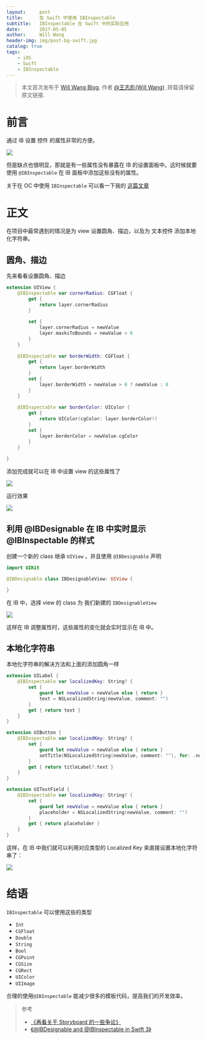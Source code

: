 ```yaml
---
layout:     post
title:      在 Swift 中使用 IBInspectable
subtitle:   IBInspectable 在 Swift 中的实际应用
date:       2017-05-05
author:     Will Wang
header-img: img/post-bg-swift.jpg
catalog: true
tags:
    - iOS
    - Swift
    - IBInspectable
---
```



> 本文首次发布于 [Will Wang Blog](https://flyingwzb.github.io), 作者 [@王志彪(Will Wang)](https://github.com/flyingwzb) ,转载请保留原文链接.

# 前言

通过 IB 设置 控件 的属性非常的方便。

![](https://ww3.sinaimg.cn/large/006tNc79gy1ff9fpog0vrj30ho084t9m.jpg)

但是缺点也很明显，那就是有一些属性没有暴露在 IB 的设置面板中。这时候就要使用 `@IBInspectable` 在 IB 面板中添加这些没有的属性。

关于在 OC 中使用 `IBInspectable` 可以看一下我的 [这篇文章](http://flyingd.cn/2016/12/01/%E5%BF%AB%E9%80%9F%E6%B7%BB%E5%8A%A0%E5%9C%86%E8%A7%92%E5%92%8C%E6%8F%8F%E8%BE%B9/#高级)

# 正文

在项目中最常遇到的情况是为 view 设置圆角、描边，以及为 文本控件 添加本地化字符串。

## 圆角、描边

先来看看设置圆角、描边

```swift
extension UIView {
    @IBInspectable var cornerRadius: CGFloat {
        get {
            return layer.cornerRadius
        }
        
        set {
            layer.cornerRadius = newValue
            layer.masksToBounds = newValue > 0
        }
    }
    
    @IBInspectable var borderWidth: CGFloat {
        get {
            return layer.borderWidth
        }
        set {
            layer.borderWidth = newValue > 0 ? newValue : 0
        }
    }
    
    @IBInspectable var borderColor: UIColor {
        get {
            return UIColor(cgColor: layer.borderColor!)
        }
        set {
            layer.borderColor = newValue.cgColor
        }
    }
    
}
```

添加完成就可以在 IB 中设置 view 的这些属性了

![](https://ww4.sinaimg.cn/large/006tNc79gy1ff9h5afhv2j30f803ajri.jpg)

运行效果

![](https://ww3.sinaimg.cn/large/006tNc79gy1ff9h70z922j30ag061wf7.jpg)

## 利用 @IBDesignable 在 IB 中实时显示 @IBInspectable 的样式

创建一个新的 class 继承 `UIView` ，并且使用 `@IBDesignable` 声明

```swift
import UIKit

@IBDesignable class IBDesignableView: UIView {

}
```

在 IB 中，选择 view 的 class 为 我们新建的 `IBDesignableView`



![](https://ww1.sinaimg.cn/large/006tNc79gy1ff9hs6z5q1j30fr03vweu.jpg)

这样在 IB 调整属性时，这些属性的变化就会实时显示在 IB 中。


## 本地化字符串

本地化字符串的解决方法和上面的添加圆角一样

```swift
extension UILabel {
    @IBInspectable var localizedKey: String? {
        set {
            guard let newValue = newValue else { return }
            text = NSLocalizedString(newValue, comment: "")
        }
        get { return text }
    }
}

extension UIButton {
    @IBInspectable var localizedKey: String? {
        set {
            guard let newValue = newValue else { return }
            setTitle(NSLocalizedString(newValue, comment: ""), for: .normal)
        }
        get { return titleLabel?.text }
    }
}

extension UITextField {
    @IBInspectable var localizedKey: String? {
        set {
            guard let newValue = newValue else { return }
            placeholder = NSLocalizedString(newValue, comment: "")
        }
        get { return placeholder }
    }
}
```

这样，在 IB 中我们就可以利用对应类型的 Localized Key 来直接设置本地化字符串了：

![](https://ww1.sinaimg.cn/large/006tNc79gy1ff9h94um01j30aj01vjre.jpg)



# 结语

`IBInspectable` 可以使用这些的类型

- `Int`
- `CGFloat`
- `Double`
- `String`
- `Bool`
- `CGPoint`
- `CGSize`
- `CGRect`
- `UIColor`
- `UIImage`

合理的使用`@IBInspectable` 能减少很多的模板代码，提高我们的开发效率。

> 参考
> 
> -  [《再看关于 Storyboard 的一些争论》](https://onevcat.com/2017/04/storyboard-argue/)
> - [《@IBDesignable and @IBInspectable in Swift 3》](https://medium.com/@Anantha1992/ibdesignable-and-ibinspectable-in-swift-3-702d7dd00ca)